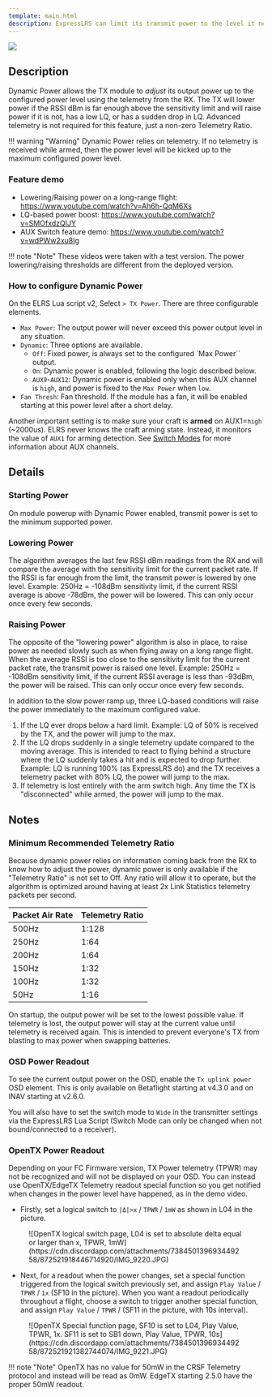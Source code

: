 ```yaml
---
template: main.html
description: ExpressLRS can limit its transmit power to the level it needs to maintain good Signal Health.
---
```


<img src="https://raw.githubusercontent.com/ExpressLRS/ExpressLRS-Hardware/master/img/software.png">

## Description

Dynamic Power allows the TX module to *adjust* its output power up to the configured power level using the telemetry from the RX. The TX will lower power if the RSSI dBm is far enough above the sensitivity limit and will raise power if it is not, has a low LQ, or has a sudden drop in LQ. Advanced telemetry is not required for this feature, just a non-zero Telemetry Ratio.

!!! warning "Warning"
    Dynamic Power relies on telemetry. If no telemetry is received while armed, then the power level will be kicked up to the maximum configured power level.

### Feature demo

* Lowering/Raising power on a long-range flight: https://www.youtube.com/watch?v=Ah6h-QqM6Xs
* LQ-based power boost: https://www.youtube.com/watch?v=SMOfxdzQIJY
* AUX Switch feature demo: https://www.youtube.com/watch?v=wdPWw2xu8Ig

!!! note "Note"
    These videos were taken with a test version. The power lowering/raising thresholds are different from the deployed version.

### How to configure Dynamic Power

On the ELRS Lua script v2, Select `> TX Power`. There are three configurable elements.

* `Max Power`: The output power will never exceed this power output level in any situation.
* `Dynamic`: Three options are available.
    - `Off`: Fixed power, is always set to the configured `Max Power`` output.
    - `On`: Dynamic power is enabled, following the logic described below.
    - `AUX9`-`AUX12`: Dynamic power is enabled only when this AUX channel is `high`, and power is fixed to the `Max Power` when `low`.
* `Fan Thresh`: Fan threshold. If the module has a fan, it will be enabled starting at this power level after a short delay.

Another important setting is to make sure your craft is **armed** on AUX1=`high` (~2000us). ELRS never knows the craft arming state. Instead, it monitors the value of `AUX1` for arming detection. See [Switch Modes](switch-config.md) for more information about AUX channels.

## Details

### Starting Power

On module powerup with Dynamic Power enabled, transmit power is set to the minimum supported power.

### Lowering Power

The algorithm averages the last few RSSI dBm readings from the RX and will compare the average with the sensitivity limit for the current packet rate. If the RSSI is far enough from the limit, the transmit power is lowered by one level. Example: 250Hz = -108dBm sensitivity limit, if the current RSSI average is above -78dBm, the power will be lowered. This can only occur once every few seconds.

### Raising Power

The opposite of the "lowering power" algorithm is also in place, to raise power as needed slowly such as when flying away on a long range flight. When the average RSSI is too close to the sensitivity limit for the current packet rate, the transmit power is raised one level. Example: 250Hz = -108dBm sensitivity limit, if the current RSSI average is less than -93dBm, the power will be raised. This can only occur once every few seconds.

In addition to the slow power ramp up, three LQ-based conditions will raise the power immediately to the maximum configured value.

1. If the LQ ever drops below a hard limit. Example: LQ of 50% is received by the TX, and the power will jump to the max.
2. If the LQ drops suddenly in a single telemetry update compared to the moving average. This is intended to react to flying behind a structure where the LQ suddenly takes a hit and is expected to drop further. Example: LQ is running 100% (as ExpressLRS do) and the TX receives a telemetry packet with 80% LQ, the power will jump to the max.
3. If telemetry is lost entirely with the arm switch high. Any time the TX is "disconnected" while armed, the power will jump to the max.


## Notes

### Minimum Recommended Telemetry Ratio

Because dynamic power relies on information coming back from the RX to know how to adjust the power, dynamic power is only available if the "Telemetry Ratio" is not set to Off. Any ratio will allow it to operate, but the algorithm is optimized around having at least 2x Link Statistics telemetry packets per second.

| Packet Air Rate | Telemetry Ratio |
|---|---|
| 500Hz | 1:128 |
| 250Hz | 1:64 |
| 200Hz | 1:64 |
| 150Hz | 1:32 |
| 100Hz | 1:32 |
| 50Hz | 1:16 |

On startup, the output power will be set to the lowest possible value. If telemetry is lost, the output power will stay at the current value until telemetry is received again. This is intended to prevent everyone's TX from blasting to max power when swapping batteries.

### OSD Power Readout

To see the current output power on the OSD, enable the `Tx uplink power` OSD element. This is only available on Betaflight starting at v4.3.0 and on INAV starting at v2.6.0.

You will also have to set the switch mode to `Wide` in the transmitter settings via the ExpressLRS Lua Script (Switch Mode can only be changed when not bound/connected to a receiver). 

### OpenTX Power Readout

Depending on your FC Firmware version, TX Power telemetry (TPWR) may not be recognized and will not be displayed on your OSD. You can instead use OpenTX/EdgeTX Telemetry readout special function so you get notified when changes in the power level have happened, as in the demo video.

* Firstly, set a logical switch to `|Δ|>x` / `TPWR` / `1mW` as shown in L04 in the picture. 

<figure markdown>
![OpenTX logical switch page, L04 is set to absolute delta equal or larger than x, TPWR, 1mW](https://cdn.discordapp.com/attachments/738450139693449258/872521918446714920/IMG_9220.JPG)
</figure>

* Next, for a readout when the power changes, set a special function triggered from the logical switch previously set, and assign `Play Value` / `TPWR` / `1x` (SF10 in the picture). When you want a readout periodically throughout a flight, choose a switch to trigger another special function, and assign `Play Value` / `TPWR` / (SF11 in the picture, with 10s interval).

<figure markdown>
![OpenTX Special function page, SF10 is set to L04, Play Value, TPWR, 1x. SF11 is set to SB1 down, Play Value, TPWR, 10s](https://cdn.discordapp.com/attachments/738450139693449258/872521921382744074/IMG_9221.JPG)
</figure>

!!! note "Note"
    OpenTX has no value for 50mW in the CRSF Telemetry protocol and instead will be read as 0mW. EdgeTX starting 2.5.0 have the proper 50mW readout.
